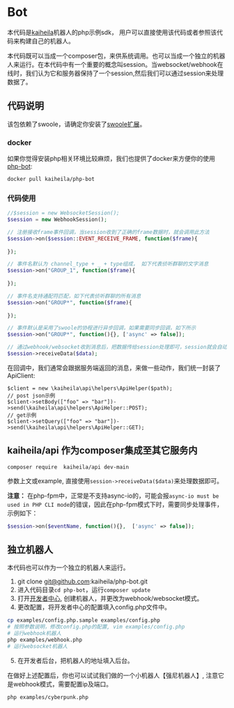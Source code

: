 # Bot
本代码是[kaiheila](http://developer.kaiheila.cn/doc)机器人的php示例sdk， 用户可以直接使用该代码或者参照该代码来构建自己的机器人。

 本代码既可以当成一个composer包，来供系统调用。也可以当成一个独立的机器人来运行。在本代码中有一个重要的概念叫session。当websocket/webhook在线时，我们认为它和服务器保持了一个session,然后我们可以通过session来处理数据了。

## 代码说明
该包依赖了swoole，请确定你安装了[swoole扩展](https://wiki.swoole.com/#/environment?id=%e5%ae%89%e8%a3%85swoole)。

### docker 
如果你觉得安装php相关环境比较麻烦，我们也提供了docker来方便你的使用[php-bot](https://hub.docker.com/r/kaiheila/php-bot):

```bash
docker pull kaiheila/php-bot
```

### 代码使用

```php 
//$session = new WebsocketSession();
$session = new WebhookSession();

// 注册接收frame事件回调，当session收到了正确的frame数据时，就会调用此方法
$session->on($session::EVENT_RECEIVE_FRAME, function($frame){
    
});

// 事件名默认为 channel_type + _ + type组成， 如下代表侦听群聊的文字消息
$session->on("GROUP_1", function($frame){
    
});

// 事件名支持通配符匹配，如下代表侦听群聊的所有消息
$session->on("GROUP*", function($frame){
     
});

// 事件默认是采用了swoole的协程进行异步回调，如果需要同步回调，如下所示
$session->on("GROUP*", function(){}, ['async' => false]);

// 通过webhook/websocket收到消息后，把数据传给session处理即可，session就会自动按上面注册的事件进行处理。
$session->receiveData($data);

```

在回调中，我们通常会跟据服务端返回的消息，来做一些动作，我们统一封装了ApiClient:
```
$client = new \kaiheila\api\helpers\ApiHelper($path);
// post json示例
$client->setBody(["foo" => "bar"])->send(\kaiheila\api\helpers\ApiHelper::POST);
// get示例
$client->setQuery(["foo" => "bar"])->send(\kaiheila\api\helpers\ApiHelper::GET);

```

## kaiheila/api 作为composer集成至其它服务内

```
composer require  kaiheila/api dev-main
````
参数上文或example, 直接使用`session->receiveData($data)`来处理数据即可。

**注意：** 在php-fpm中，正常是不支持async-io的，可能会报`async-io must be used in PHP CLI mode`的错误，因此在php-fpm模式下时，需要同步处理事件，示例如下：
```php
$session->on($eventName, function(){},  ['async' => false]);
```


## 独立机器人

本代码也可以作为一个独立的机器人来运行。

1. git clone git@github.com:kaiheila/php-bot.git
2. 进入代码目录`cd php-bot`，运行`composer update`
3. 打开[开发者中心](https://developer.kaiheila.cn/bot), 创建机器人，并更改为webhook/websocket模式。
4. 更改配置，将开发者中心的配置填入config.php文件中。

```bash
cp examples/config.php.sample examples/config.php
# 按照参数说明，修改config.php的配置, vim examples/config.php
# 运行webhook机器人
php examples/webhook.php
# 运行websocket机器人
````
5. 在开发者后台，把机器人的地址填入后台。

在做好上述配置后，你也可以试试我们做的一个小机器人【强尼机器人】, 注意它是webhook模式，需要配置ip及端口。
```bash
php examples/cyberpunk.php
````


